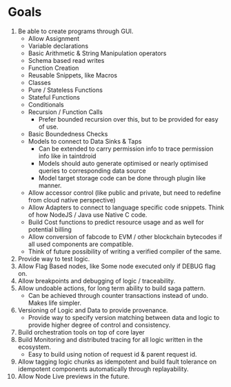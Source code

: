 # Goals

1. Be able to create programs through GUI.
   * Allow Assignment
   * Variable declarations
   * Basic Arithmetic & String Manipulation operators
   * Schema based read writes
   * Function Creation
   * Reusable Snippets, like Macros
   * Classes
   * Pure / Stateless Functions
   * Stateful Functions
   * Conditionals
   * Recursion / Function Calls
     - Prefer bounded recursion over this, but to be provided for easy of use.
   * Basic Boundedness Checks
   * Models to connect to Data Sinks & Taps
     - Can be extended to carry permission info to trace permission info like in taintdroid
     - Models should auto generate optimised or nearly optimised queries to corresponding data source
     - Model target storage code can be done through plugin like manner.
   * Allow accessor control (like public and private, but need to redefine from cloud native perspective)
   * Allow Adapters to connect to language specific code snippets. Think of how NodeJS / Java use Native C code.
   * Build Cost functions to predict resource usage and as well for potential billing
   * Allow conversion of fabcode to EVM / other blockchain bytecodes if all used components are compatible.
   * Think of future possibility of writing a verified compiler of the same.
2. Provide way to test logic.
3. Allow Flag Based nodes, like Some node executed only if DEBUG flag on.
4. Allow breakpoints and debugging of logic / traceability.
5. Allow undoable actions, for long term ability to build saga pattern.
   * Can be achieved through counter transactions instead of undo. Makes life simpler.
6. Versioning of Logic and Data to provide provenance.
   * Provide way to specify version matching between data and logic to provide higher degree of control and consistency.
7. Build orchestration tools on top of core layer
8. Build Monitoring and distributed tracing for all logic written in the ecosystem.
   * Easy to build using notion of request id & parent request id.
9. Allow tagging logic chunks as idempotent and build fault tolerance on idempotent components automatically through replayability.
10. Allow Node Live previews in the future.

